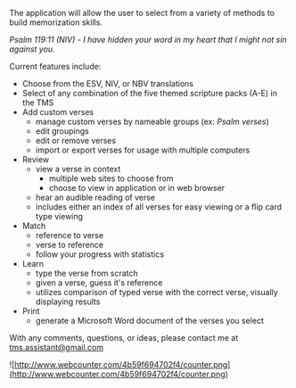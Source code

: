 The application will allow the user to select from a variety of methods to build memorization skills.

_Psalm 119:11 (NIV) - I have hidden your word in my heart that I might not sin against you._

Current features include:
  * Choose from the ESV, NIV, or NBV translations
  * Select of any combination of the five themed scripture packs (A-E) in the TMS
  * Add custom verses
    * manage custom verses by nameable groups (ex: _Psalm verses_)
    * edit groupings
    * edit or remove verses
    * import or export verses for usage with multiple computers
  * Review
    * view a verse in context
      * multiple web sites to choose from
      * choose to view in application or in web browser
    * hear an audible reading of verse
    * includes either an index of all verses for easy viewing or a flip card type viewing
  * Match
    * reference to verse
    * verse to reference
    * follow your progress with statistics
  * Learn
    * type the verse from scratch
    * given a verse, guess it's reference
    * utilizes comparison of typed verse with the correct verse, visually displaying results
  * Print
    * generate a Microsoft Word document of the verses you select



With any comments, questions, or ideas, please contact me at [tms.assistant@gmail.com](mailto:tms.assistant@gmail.com)




![http://www.webcounter.com/4b59f694702f4/counter.png](http://www.webcounter.com/4b59f694702f4/counter.png)